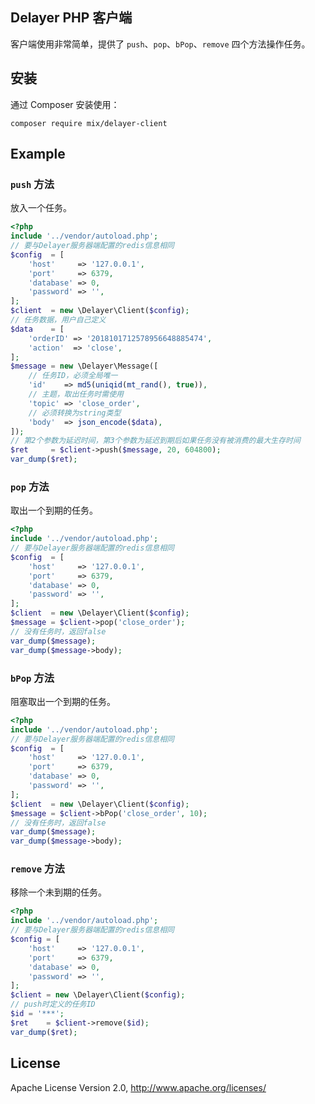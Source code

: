 ## Delayer PHP 客户端

客户端使用非常简单，提供了 `push`、`pop`、`bPop`、`remove` 四个方法操作任务。

## 安装

通过 Composer 安装使用：

```shell
composer require mix/delayer-client
```

## Example

### `push` 方法

放入一个任务。

```php
<?php
include '../vendor/autoload.php';
// 要与Delayer服务器端配置的redis信息相同
$config  = [
    'host'     => '127.0.0.1',
    'port'     => 6379,
    'database' => 0,
    'password' => '',
];
$client  = new \Delayer\Client($config);
// 任务数据，用户自己定义
$data    = [
    'orderID' => '2018101712578956648885474',
    'action'  => 'close',
];
$message = new \Delayer\Message([
    // 任务ID，必须全局唯一
    'id'    => md5(uniqid(mt_rand(), true)),
    // 主题，取出任务时需使用
    'topic' => 'close_order',
    // 必须转换为string类型
    'body'  => json_encode($data),
]);
// 第2个参数为延迟时间，第3个参数为延迟到期后如果任务没有被消费的最大生存时间
$ret     = $client->push($message, 20, 604800);
var_dump($ret);
```

### `pop` 方法

取出一个到期的任务。

```php
<?php
include '../vendor/autoload.php';
// 要与Delayer服务器端配置的redis信息相同
$config  = [
    'host'     => '127.0.0.1',
    'port'     => 6379,
    'database' => 0,
    'password' => '',
];
$client  = new \Delayer\Client($config);
$message = $client->pop('close_order');
// 没有任务时，返回false
var_dump($message);
var_dump($message->body);
```

### `bPop` 方法

阻塞取出一个到期的任务。

```php
<?php
include '../vendor/autoload.php';
// 要与Delayer服务器端配置的redis信息相同
$config  = [
    'host'     => '127.0.0.1',
    'port'     => 6379,
    'database' => 0,
    'password' => '',
];
$client  = new \Delayer\Client($config);
$message = $client->bPop('close_order', 10);
// 没有任务时，返回false
var_dump($message);
var_dump($message->body);
```

### `remove` 方法

移除一个未到期的任务。

```php
<?php
include '../vendor/autoload.php';
// 要与Delayer服务器端配置的redis信息相同
$config = [
    'host'     => '127.0.0.1',
    'port'     => 6379,
    'database' => 0,
    'password' => '',
];
$client = new \Delayer\Client($config);
// push时定义的任务ID
$id = '***';
$ret    = $client->remove($id);
var_dump($ret);
```

## License

Apache License Version 2.0, http://www.apache.org/licenses/
